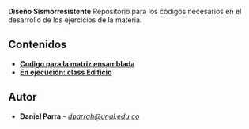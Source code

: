  **Diseño Sismorresistente** 
Repositorio para los códigos necesarios en el desarrollo de los ejercicios de la materia.

## Contenidos

* [**Codigo para la matriz ensamblada**](https://github.com/dparraho/Sismorresistente/blob/master/CodigoEnsamblar.ipynb)
* [**En ejecución: class Edificio**](https://github.com/dparraho/Sismorresistente/blob/master/Edificio.ipynb)

## Autor

* **Daniel Parra** - *dparrah@unal.edu.co* 
